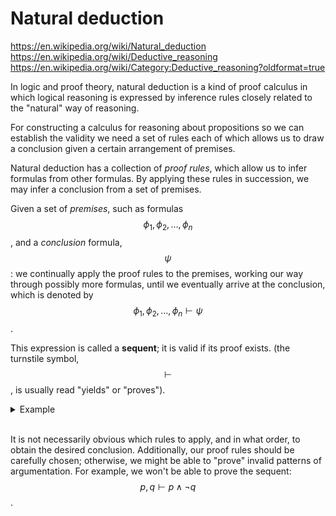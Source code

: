 # Natural deduction

https://en.wikipedia.org/wiki/Natural_deduction
https://en.wikipedia.org/wiki/Deductive_reasoning
https://en.wikipedia.org/wiki/Category:Deductive_reasoning?oldformat=true


In logic and proof theory, natural deduction is a kind of proof calculus in which logical reasoning is expressed by inference rules closely related to the "natural" way of reasoning.


For constructing a calculus for reasoning about propositions so we can establish the validity we need a set of rules each of which allows us to draw a conclusion given a certain arrangement of premises.

Natural deduction has a collection of _proof rules_, which allow us to infer formulas from other formulas. By applying these rules in succession, we may infer a conclusion from a set of premises.

Given a set of _premises_, such as formulas $$\phi_1, \phi_2, \dots, \phi_n$$, and a _conclusion_ formula, $$\psi$$: we continually apply the proof rules to the premises, working our way through possibly more formulas, until we eventually arrive at the conclusion, which is denoted by $$\phi_1, \phi_2, \dots, \phi_n \vdash \psi$$.

This expression is called a __sequent__; it is valid if its proof exists. (the turnstile symbol, $$\vdash$$, is usually read "yields" or "proves").


<details>
<summary>Example</summary

Example 1.   
If the train arrives late and there are no taxis at the station, then John is late for his meeting. John is not late for his meeting. The train did arrive late. Therefore, there were taxis at the station.

Example 2.    
If it is raining and Jane does not have her umbrella with her, then she will get wet. Jane is not wet. It is raining. Therefore, Jane has her umbrella with her.

```
If it's raining and Jane doesn't have her umbrella, then she'll get wet.
It's raining.
Jane is not wet.
Therefore, Jane has her umbrella.
```

which could be simplified into:

```
If p and not q, then r.
Not r.
p.
Therefore, q.
```

and converted into formal presentation:

$${p}\wedge\neg{q}\rightarrow{r}$$
$$\neg{r}$$
$${p}$$
$$\therefore{q}$$

The sequent for these examples:    
$${p}\wedge\neg{q}\rightarrow{r}, \neg{r}, p \vdash q$$

</details><br>


It is not necessarily obvious which rules to apply, and in what order, to obtain the desired conclusion. Additionally, our proof rules should be carefully chosen; otherwise, we might be able to "prove" invalid patterns of argumentation. For example, we won't be able to prove the sequent: $$p, q \vdash p \land \lnot q$$.

